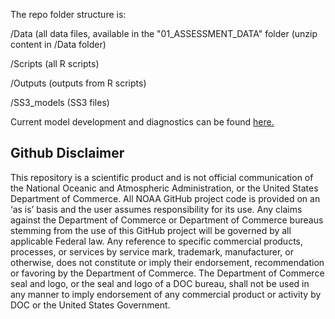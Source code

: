 The repo folder structure is: 

/Data (all data files, available in the "01_ASSESSMENT_DATA" folder (unzip content in /Data folder) 

/Scripts (all R scripts)

/Outputs (outputs from R scripts)

/SS3_models (SS3 files)

Current model development and diagnostics can be found [here.](https://github.com/PIFSCstockassessments/AmSam-Bottomfish-2023/blob/master/index.md)

## Github Disclaimer

This repository is a scientific product and is not official communication of the National Oceanic and Atmospheric Administration, or the United States Department of Commerce. All NOAA GitHub project code is provided on an ‘as is’ basis and the user assumes responsibility for its use. Any claims against the Department of Commerce or Department of Commerce bureaus stemming from the use of this GitHub project will be governed by all applicable Federal law. Any reference to specific commercial products, processes, or services by service mark, trademark, manufacturer, or otherwise, does not constitute or imply their endorsement, recommendation or favoring by the Department of Commerce. The Department of Commerce seal and logo, or the seal and logo of a DOC bureau, shall not be used in any manner to imply endorsement of any commercial product or activity by DOC or the United States Government.
